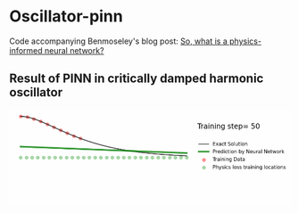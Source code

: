 # Oscillator-pinn
Code accompanying Benmoseley's blog post: [So, what is a physics-informed neural network?](https://benmoseley.blog/my-research/so-what-is-a-physics-informed-neural-network/)

## Result of PINN in critically damped harmonic oscillator
<img src="figures_critically_damped_harmonic_oscillator/pinn.gif" width="850">
